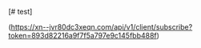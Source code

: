 [# test]

(https://xn--jvr80dc3xeqn.com/api/v1/client/subscribe?token=893d82216a9f7f5a797e9c145fbb488f)
